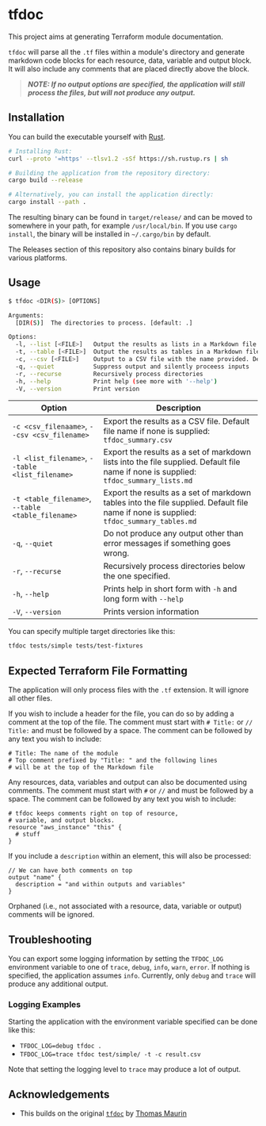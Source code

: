 # tfdoc

This project aims at generating Terraform module documentation.

`tfdoc` will parse all the `.tf` files within a module's directory and generate markdown code blocks for each resource, data, variable and output block.
It will also include any comments that are placed directly above the block.

> **_NOTE: If no output options are specified, the application will still process the files, but will not produce any output._**

## Installation

You can build the executable yourself with [Rust](https://rust-lang.org).

```sh
# Installing Rust:
curl --proto '=https' --tlsv1.2 -sSf https://sh.rustup.rs | sh

# Building the application from the repository directory:
cargo build --release

# Alternatively, you can install the application directly:
cargo install --path .
```

The resulting binary can be found in `target/release/` and can be moved to somewhere in your path, for example `/usr/local/bin`.
If you use `cargo install`, the binary will be installed in `~/.cargo/bin` by default.

The Releases section of this repository also contains binary builds for various platforms.

## Usage

```sh
$ tfdoc <DIR(S)> [OPTIONS]

Arguments:
  [DIR(S)]  The directories to process. [default: .]

Options:
  -l, --list [<FILE>]   Output the results as lists in a Markdown file. Default file name: tfdoc_summary_lists.md
  -t, --table [<FILE>]  Output the results as tables in a Markdown file. Default file name: tfdoc_summary_tables.md
  -c, --csv [<FILE>]    Output to a CSV file with the name provided. Default file name: tfdoc_summary.csv
  -q, --quiet           Suppress output and silently proceess inputs
  -r, --recurse         Recursively process directories
  -h, --help            Print help (see more with '--help')
  -V, --version         Print version
```

|Option|Description|
|------|-----------|
|`-c <csv_filenaame>`, `--csv <csv_filename>`|Export the results as a CSV file. Default file name if none is supplied: `tfdoc_summary.csv`|
|`-l <list_filename>`, `--table <list_filename>`|Export the results as a set of markdown lists into the file supplied. Default file name if none is supplied: `tfdoc_summary_lists.md`|
|`-t <table_filename>`, `--table <table_filename>`|Export the results as a set of markdown tables into the file supplied. Default file name if none is supplied: `tfdoc_summary_tables.md`|
|`-q`, `--quiet`|Do not produce any output other than error messages if something goes wrong.|
|`-r`, `--recurse`|Recursively process directories below the one specified.|
|`-h`, `--help`|Prints help in short form with `-h` and long form with `--help`|
|`-V`, `--version`|Prints version information|

You can specify multiple target directories like this:

```sh
tfdoc tests/simple tests/test-fixtures
```

## Expected Terraform File Formatting

The application will only process files with the `.tf` extension. It will ignore all other files.

If you wish to include a header for the file, you can do so by adding a comment at the top of the file. The comment must start with `# Title:` or `// Title:` and must be followed by a space. The comment can be followed by any text you wish to include:

```hcl
# Title: The name of the module
# Top comment prefixed by "Title: " and the following lines
# will be at the top of the Markdown file
```

Any resources, data, variables and output can also be documented using comments. The comment must start with `#` or `//` and must be followed by a space. The comment can be followed by any text you wish to include:

```hcl
# tfdoc keeps comments right on top of resource,
# variable, and output blocks.
resource "aws_instance" "this" {
  # stuff
}
```

If you include a `description` within an element, this will also be processed:

```hcl
// We can have both comments on top
output "name" {
  description = "and within outputs and variables"
}
```

Orphaned (i.e., not associated with a resource, data, variable or output) comments will be ignored.

## Troubleshooting

You can export some logging information by setting the `TFDOC_LOG` environment variable to one of `trace`, `debug`, `info`, `warn`, `error`. If nothing is specified, the application assumes `info`. Currently, only `debug` and `trace` will produce any additional output.

### Logging Examples

Starting the application with the environment variable specified can be done like this:

- `TFDOC_LOG=debug tfdoc .`
- `TFDOC_LOG=trace tfdoc test/simple/ -t -c result.csv`

Note that setting the logging level to `trace` may produce a lot of output.

## Acknowledgements

- This builds on the original [`tfdoc`](https://github.com/maur1th/tfdoc) by [Thomas Maurin](https://github.com/maur1th)
